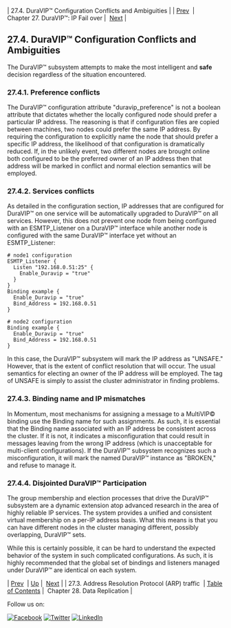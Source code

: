 | 27.4. DuraVIP™ Configuration Conflicts and Ambiguities |
| [Prev](cluster.config.arp_all_hosts.php)  | Chapter 27. DuraVIP™: IP Fail over |  [Next](cluster.config.replication.php) |

## 27.4. DuraVIP™ Configuration Conflicts and Ambiguities

The DuraVIP™ subsystem attempts to make the most intelligent and **safe** decision regardless of the situation encountered.

### 27.4.1. Preference conflicts

The DuraVIP™ configuration attribute "duravip_preference" is not a boolean attribute that dictates whether the locally configured node should prefer a particular IP address. The reasoning is that if configuration files are copied between machines, two nodes could prefer the same IP address. By requiring the configuration to explicitly name the node that should prefer a specific IP address, the likelihood of that configuration is dramatically reduced. If, in the unlikely event, two different nodes are brought online both configured to be the preferred owner of an IP address then that address will be marked in conflict and normal election semantics will be employed.

### 27.4.2. Services conflicts

As detailed in the configuration section, IP addresses that are configured for DuraVIP™ on one service will be automatically upgraded to DuraVIP™ on all services. However, this does not prevent one node from being configured with an ESMTP_Listener on a DuraVIP™ interface while another node is configured with the same DuraVIP™ interface yet without an ESMTP_Listener:

```
# node1 configuration
ESMTP_Listener {
  Listen "192.168.0.51:25" {
    Enable_Duravip = "true"
  }
}
Binding example {
  Enable_Duravip = "true"
  Bind_Address = 192.168.0.51
}

# node2 configuration
Binding example {
  Enable_Duravip = "true"
  Bind_Address = 192.168.0.51
}
```

In this case, the DuraVIP™ subsystem will mark the IP address as "UNSAFE." However, that is the extent of conflict resolution that will occur. The usual semantics for electing an owner of the IP address will be employed. The tag of UNSAFE is simply to assist the cluster administrator in finding problems.

### 27.4.3. Binding name and IP mismatches

In Momentum, most mechanisms for assigning a message to a MultiVIP© binding use the Binding name for such assignments. As such, it is essential that the Binding name associated with an IP address be consistent across the cluster. If it is not, it indicates a misconfiguration that could result in messages leaving from the wrong IP address (which is unacceptable for multi-client configurations). If the DuraVIP™ subsystem recognizes such a misconfiguration, it will mark the named DuraVIP™ instance as "BROKEN," and refuse to manage it.

### 27.4.4. Disjointed DuraVIP™ Participation

The group membership and election processes that drive the DuraVIP™ subsystem are a dynamic extension atop advanced research in the area of highly reliable IP services. The system provides a unified and consistent virtual membership on a per-IP address basis. What this means is that you can have different nodes in the cluster managing different, possibly overlapping, DuraVIP™ sets.

While this is certainly possible, it can be hard to understand the expected behavior of the system in such complicated configurations. As such, it is highly recommended that the global set of bindings and listeners managed under DuraVIP™ are identical on each system.

| [Prev](cluster.config.arp_all_hosts.php)  | [Up](cluster.config.duravip.php) |  [Next](cluster.config.replication.php) |
| 27.3. Address Resolution Protocol (ARP) traffic  | [Table of Contents](index.php) |  Chapter 28. Data Replication |

Follow us on:

[![Facebook](https://support.messagesystems.com/images/icon-facebook.png)](http://www.facebook.com/messagesystems) [![Twitter](https://support.messagesystems.com/images/icon-twitter.png)](http://twitter.com/#!/MessageSystems) [![LinkedIn](https://support.messagesystems.com/images/icon-linkedin.png)](http://www.linkedin.com/company/message-systems)